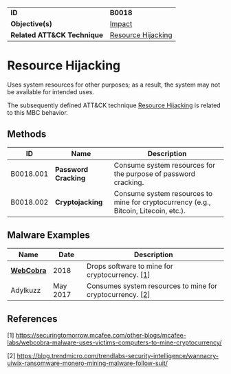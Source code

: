 |||
|---|---|
|**ID**|**B0018**|
|**Objective(s)**|[Impact](https://github.com/MBCProject/mbc-markdown/tree/master/impact)|
|**Related ATT&CK Technique**|[Resource Hijacking](https://attack.mitre.org/techniques/T1496/)|


Resource Hijacking
==================
Uses system resources for other purposes; as a result, the system may not be available for intended uses.

The subsequently defined ATT&CK technique [Resource Hijacking](https://attack.mitre.org/techniques/T1496/) is related to this MBC behavior.

Methods
-------
|ID|Name|Description|
|---|---|---|
|B0018.001|**Password Cracking**|Consume system resources for the purpose of password cracking.|
|B0018.002|**Cryptojacking**|Consume system resources to mine for cryptocurrency (e.g., Bitcoin, Litecoin, etc.).|

Malware Examples
----------------
|Name|Date|Description|
|---|---|---|
|[**WebCobra**](https://github.com/MBCProject/mbc-markdown/blob/master/xample-malware/webcobra.md)|2018|Drops software to mine for cryptocurrency. [[1]](#1)|
|Adylkuzz|May 2017|Consumes system resources to mine for cryptocurrency. [[2]](#2)|

References
----------
<a name="1">[1]</a> https://securingtomorrow.mcafee.com/other-blogs/mcafee-labs/webcobra-malware-uses-victims-computers-to-mine-cryptocurrency/

<a name="2">[2]</a> https://blog.trendmicro.com/trendlabs-security-intelligence/wannacry-uiwix-ransomware-monero-mining-malware-follow-suit/

